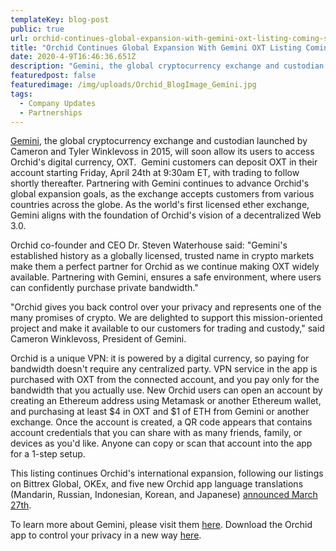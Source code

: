 ```yaml
---
templateKey: blog-post
public: true
url: orchid-continues-global-expansion-with-gemini-oxt-listing-coming-soon
title: "Orchid Continues Global Expansion With Gemini OXT Listing Coming Soon"
date: 2020-4-9T16:46:36.651Z
description: "Gemini, the global cryptocurrency exchange and custodian launched by Cameron and Tyler Winklevoss in 2015, will soon allow its users to access Orchid's digital currency, OXT."
featuredpost: false
featuredimage: /img/uploads/Orchid_BlogImage_Gemini.jpg
tags:
  - Company Updates
  - Partnerships
---
```


[Gemini](https://gemini.com/), the global cryptocurrency exchange and custodian launched by Cameron and Tyler Winklevoss in 2015, will soon allow its users to access Orchid's digital currency, OXT.  Gemini customers can deposit OXT in their account starting Friday, April 24th at 9:30am ET, with trading to follow shortly thereafter. Partnering with Gemini continues to advance Orchid's global expansion goals, as the exchange accepts customers from various countries across the globe. As the world's first licensed ether exchange, Gemini aligns with the foundation of Orchid's vision of a decentralized Web 3.0.

Orchid co-founder and CEO Dr. Steven Waterhouse said: "Gemini's established history as a globally licensed, trusted name in crypto markets make them a perfect partner for Orchid as we continue making OXT widely available. Partnering with Gemini, ensures a safe environment, where users can confidently purchase private bandwidth."

"Orchid gives you back control over your privacy and represents one of the many promises of crypto. We are delighted to support this mission-oriented project and make it available to our customers for trading and custody," said Cameron Winklevoss, President of Gemini.

Orchid is a unique VPN: it is powered by a digital currency, so paying for bandwidth doesn't require any centralized party. VPN service in the app is purchased with OXT from the connected account, and you pay only for the bandwidth that you actually use. New Orchid users can open an account by creating an Ethereum address using Metamask or another Ethereum wallet, and purchasing at least $4 in OXT and $1 of ETH from Gemini or another exchange. Once the account is created, a QR code appears that contains account credentials that you can share with as many friends, family, or devices as you'd like. Anyone can copy or scan that account into the app for a 1-step setup.

This listing continues Orchid's international expansion, following our listings on Bittrex Global, OKEx, and five new Orchid app language translations (Mandarin, Russian, Indonesian, Korean, and Japanese) [announced March 27th](https://blog.orchid.com/oxt-now-live-on-okex/).

To learn more about Gemini, please visit them [here](https://gemini.com/). Download the Orchid app to control your privacy in a new way [here](https://www.orchid.com/download).